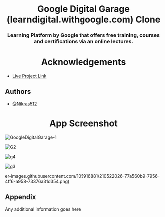 
<h1 align="center">Google Digital Garage (learndigital.withgoogle.com) Clone</h1>
<h3 align="center">Learning Platform by Google that offers free training, courses and certifications via an online lectures.</h3>


<h1 align="center">Acknowledgements</h1>

 - [Live Project Link](https://googledigitalgaragebynikhilmagar.netlify.app/)
## Authors

- [@Nikras512](https://github.com/Nikras512)


<h1 align="center">App Screenshot</h1>


![GoogleDigitalGarage-1](https://user-images.githubusercontent.com/105916881/210521869-72c2c0e0-712a-43e3-9af9-f9ee1871b3d2.png)

![G2](https://user-images.githubusercontent.com/105916881/210522073-a5e77251-5c5b-436e-99be-01b2b385f669.png)

![g4](https://user-images.githubusercontent.com/105916881/210522252-f3ad39a0-f432-43be-9aab-82389a92c5af.png)

![g3](https://user-images.githubusercontent.com/105916881/210522105-28d645fa-2253-4128-bfc0-fe2019d6ea95.png)

er-images.githubusercontent.com/105916881/210522026-77a560b9-7956-4ff6-a958-73376a31d354.png)


## Appendix

Any additional information goes here
